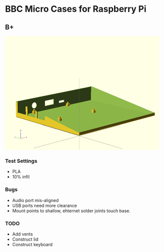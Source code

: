 # BBC Micro Cases for Raspberry Pi

## B+

![B+ Base](https://github.com/chrisabird/bbc_micro_pi_cases/raw/master/base_image.png "B+ Base")

### Test Settings
 * PLA
 * 10% infil

### Bugs
 * Audio port mis-aligned
 * USB ports need more clearance
 * Mount points to shallow, ehternet solder joints touch base. 

### TODO
 * Add vents 
 * Construct lid
 * Construct keyboard 
